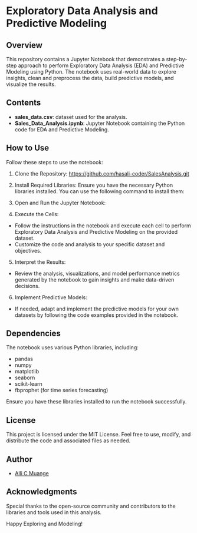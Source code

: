 # Exploratory Data Analysis and Predictive Modeling

## Overview
This repository contains a Jupyter Notebook that demonstrates a step-by-step approach to perform Exploratory Data Analysis (EDA) and Predictive Modeling using Python. The notebook uses real-world data to explore insights, clean and preprocess the data, build predictive models, and visualize the results.

## Contents
- **sales_data.csv**:  dataset used for the analysis.
- **Sales_Data_Analysis.ipynb**: Jupyter Notebook containing the Python code for EDA and Predictive Modeling.

## How to Use
Follow these steps to use the notebook:

1. Clone the Repository:
https://github.com/hasali-coder/SalesAnalysis.git


2. Install Required Libraries:
Ensure you have the necessary Python libraries installed. You can use the following command to install them:


3. Open and Run the Jupyter Notebook:


4. Execute the Cells:
- Follow the instructions in the notebook and execute each cell to perform Exploratory Data Analysis and Predictive Modeling on the provided dataset.
- Customize the code and analysis to your specific dataset and objectives.

5. Interpret the Results:
- Review the analysis, visualizations, and model performance metrics generated by the notebook to gain insights and make data-driven decisions.

6. Implement Predictive Models:
- If needed, adapt and implement the predictive models for your own datasets by following the code examples provided in the notebook.

## Dependencies
The notebook uses various Python libraries, including:
- pandas
- numpy
- matplotlib
- seaborn
- scikit-learn
- fbprophet (for time series forecasting)

Ensure you have these libraries installed to run the notebook successfully.

## License
This project is licensed under the MIT License. Feel free to use, modify, and distribute the code and associated files as needed.

## Author
- [Alli C Muange](https://github.com/hasali-coder)

## Acknowledgments
Special thanks to the open-source community and contributors to the libraries and tools used in this analysis.

Happy Exploring and Modeling!
